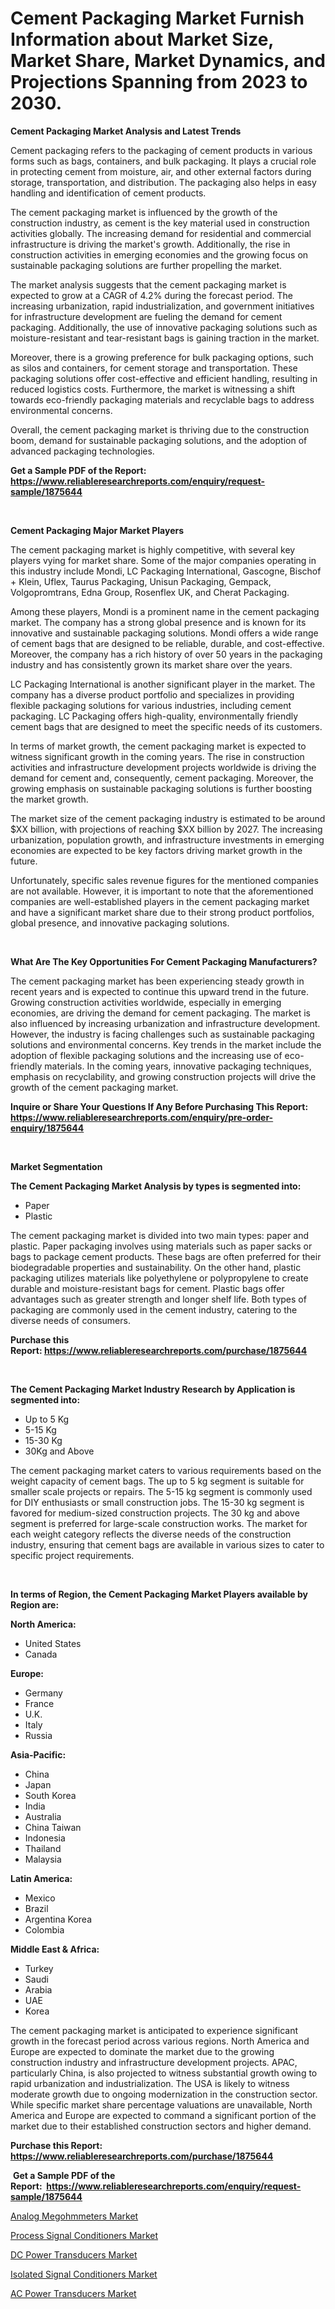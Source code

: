 <p><h1>Cement Packaging Market Furnish Information about Market Size, Market Share, Market Dynamics, and Projections Spanning from 2023 to 2030.</h1></p><p><strong>Cement Packaging Market Analysis and Latest Trends</strong></p>
<p><p>Cement packaging refers to the packaging of cement products in various forms such as bags, containers, and bulk packaging. It plays a crucial role in protecting cement from moisture, air, and other external factors during storage, transportation, and distribution. The packaging also helps in easy handling and identification of cement products.</p><p>The cement packaging market is influenced by the growth of the construction industry, as cement is the key material used in construction activities globally. The increasing demand for residential and commercial infrastructure is driving the market's growth. Additionally, the rise in construction activities in emerging economies and the growing focus on sustainable packaging solutions are further propelling the market.</p><p>The market analysis suggests that the cement packaging market is expected to grow at a CAGR of 4.2% during the forecast period. The increasing urbanization, rapid industrialization, and government initiatives for infrastructure development are fueling the demand for cement packaging. Additionally, the use of innovative packaging solutions such as moisture-resistant and tear-resistant bags is gaining traction in the market.</p><p>Moreover, there is a growing preference for bulk packaging options, such as silos and containers, for cement storage and transportation. These packaging solutions offer cost-effective and efficient handling, resulting in reduced logistics costs. Furthermore, the market is witnessing a shift towards eco-friendly packaging materials and recyclable bags to address environmental concerns.</p><p>Overall, the cement packaging market is thriving due to the construction boom, demand for sustainable packaging solutions, and the adoption of advanced packaging technologies.</p></p>
<p><strong>Get a Sample PDF of the Report:&nbsp; <a href="https://www.reliableresearchreports.com/enquiry/request-sample/1875644">https://www.reliableresearchreports.com/enquiry/request-sample/1875644</a></strong></p>
<p>&nbsp;</p>
<p><strong>Cement Packaging Major Market Players</strong></p>
<p><p>The cement packaging market is highly competitive, with several key players vying for market share. Some of the major companies operating in this industry include Mondi, LC Packaging International, Gascogne, Bischof + Klein, Uflex, Taurus Packaging, Unisun Packaging, Gempack, Volgopromtrans, Edna Group, Rosenflex UK, and Cherat Packaging.</p><p>Among these players, Mondi is a prominent name in the cement packaging market. The company has a strong global presence and is known for its innovative and sustainable packaging solutions. Mondi offers a wide range of cement bags that are designed to be reliable, durable, and cost-effective. Moreover, the company has a rich history of over 50 years in the packaging industry and has consistently grown its market share over the years.</p><p>LC Packaging International is another significant player in the market. The company has a diverse product portfolio and specializes in providing flexible packaging solutions for various industries, including cement packaging. LC Packaging offers high-quality, environmentally friendly cement bags that are designed to meet the specific needs of its customers.</p><p>In terms of market growth, the cement packaging market is expected to witness significant growth in the coming years. The rise in construction activities and infrastructure development projects worldwide is driving the demand for cement and, consequently, cement packaging. Moreover, the growing emphasis on sustainable packaging solutions is further boosting the market growth.</p><p>The market size of the cement packaging industry is estimated to be around $XX billion, with projections of reaching $XX billion by 2027. The increasing urbanization, population growth, and infrastructure investments in emerging economies are expected to be key factors driving market growth in the future.</p><p>Unfortunately, specific sales revenue figures for the mentioned companies are not available. However, it is important to note that the aforementioned companies are well-established players in the cement packaging market and have a significant market share due to their strong product portfolios, global presence, and innovative packaging solutions.</p></p>
<p>&nbsp;</p>
<p><strong>What Are The Key Opportunities For Cement Packaging Manufacturers?</strong></p>
<p><p>The cement packaging market has been experiencing steady growth in recent years and is expected to continue this upward trend in the future. Growing construction activities worldwide, especially in emerging economies, are driving the demand for cement packaging. The market is also influenced by increasing urbanization and infrastructure development. However, the industry is facing challenges such as sustainable packaging solutions and environmental concerns. Key trends in the market include the adoption of flexible packaging solutions and the increasing use of eco-friendly materials. In the coming years, innovative packaging techniques, emphasis on recyclability, and growing construction projects will drive the growth of the cement packaging market.</p></p>
<p><strong>Inquire or Share Your Questions If Any Before Purchasing This Report: <a href="https://www.reliableresearchreports.com/enquiry/pre-order-enquiry/1875644">https://www.reliableresearchreports.com/enquiry/pre-order-enquiry/1875644</a></strong></p>
<p>&nbsp;</p>
<p><strong>Market Segmentation</strong></p>
<p><strong>The Cement Packaging Market Analysis by types is segmented into:</strong></p>
<p><ul><li>Paper</li><li>Plastic</li></ul></p>
<p><p>The cement packaging market is divided into two main types: paper and plastic. Paper packaging involves using materials such as paper sacks or bags to package cement products. These bags are often preferred for their biodegradable properties and sustainability. On the other hand, plastic packaging utilizes materials like polyethylene or polypropylene to create durable and moisture-resistant bags for cement. Plastic bags offer advantages such as greater strength and longer shelf life. Both types of packaging are commonly used in the cement industry, catering to the diverse needs of consumers.</p></p>
<p><strong>Purchase this Report:&nbsp;<a href="https://www.reliableresearchreports.com/purchase/1875644">https://www.reliableresearchreports.com/purchase/1875644</a></strong></p>
<p>&nbsp;</p>
<p><strong>The Cement Packaging Market Industry Research by Application is segmented into:</strong></p>
<p><ul><li>Up to 5 Kg</li><li>5-15 Kg</li><li>15-30 Kg</li><li>30Kg and Above</li></ul></p>
<p><p>The cement packaging market caters to various requirements based on the weight capacity of cement bags. The up to 5 kg segment is suitable for smaller scale projects or repairs. The 5-15 kg segment is commonly used for DIY enthusiasts or small construction jobs. The 15-30 kg segment is favored for medium-sized construction projects. The 30 kg and above segment is preferred for large-scale construction works. The market for each weight category reflects the diverse needs of the construction industry, ensuring that cement bags are available in various sizes to cater to specific project requirements.</p></p>
<p>&nbsp;</p>
<p><strong>In terms of Region, the Cement Packaging Market Players available by Region are:</strong></p>
<p>
    <p> <strong> North America: </strong>
        <ul>
            <li>United States</li>
            <li>Canada</li>
        </ul>
        </p> 
    <p> <strong> Europe: </strong>
        <ul>
            <li>Germany</li>
            <li>France</li>
            <li>U.K.</li>
            <li>Italy</li>
            <li>Russia</li>
        </ul>
        </p> 
    <p> <strong> Asia-Pacific: </strong>
        <ul>
            <li>China</li>
            <li>Japan</li>
            <li>South Korea</li>
            <li>India</li>
            <li>Australia</li>
            <li>China Taiwan</li>
            <li>Indonesia</li>
            <li>Thailand</li>
            <li>Malaysia</li>
        </ul>
        </p> 
    <p> <strong> Latin America: </strong>
        <ul>
            <li>Mexico</li>
            <li>Brazil</li>
            <li>Argentina Korea</li>
            <li>Colombia</li>
        </ul>
        </p> 
    <p> <strong> Middle East & Africa: </strong>
        <ul>
            <li>Turkey</li>
            <li>Saudi</li>
            <li>Arabia</li>
            <li>UAE</li>
            <li>Korea</li>
        </ul>
    </p>
    </p>
<p><p>The cement packaging market is anticipated to experience significant growth in the forecast period across various regions. North America and Europe are expected to dominate the market due to the growing construction industry and infrastructure development projects. APAC, particularly China, is also projected to witness substantial growth owing to rapid urbanization and industrialization. The USA is likely to witness moderate growth due to ongoing modernization in the construction sector. While specific market share percentage valuations are unavailable, North America and Europe are expected to command a significant portion of the market due to their established construction sectors and higher demand.</p></p>
<p><strong>Purchase this Report: <a href="https://www.reliableresearchreports.com/purchase/1875644">https://www.reliableresearchreports.com/purchase/1875644</a></strong></p>
<p>&nbsp;<strong>Get a Sample PDF of the Report:&nbsp;&nbsp;<a href="https://www.reliableresearchreports.com/enquiry/request-sample/1875644">https://www.reliableresearchreports.com/enquiry/request-sample/1875644</a></strong></p>
<p><strong></strong></p>
<p><p><a href="https://medium.com/@juliecastro06/analog-megohmmeters-market-outlook-industry-overview-and-forecast-2023-to-2030-8ca6d14ca2ac">Analog Megohmmeters Market</a></p><p><a href="https://medium.com/@loretashyti01/process-signal-conditioners-market-trends-forecast-and-competitive-analysis-to-2030-b130a998b1ba">Process Signal Conditioners Market</a></p><p><a href="https://medium.com/@sarademiri71/analyzing-dc-power-transducers-market-global-industry-perspective-and-forecast-2023-to-2030-6149f0e9bbb6">DC Power Transducers Market</a></p><p><a href="https://medium.com/@klebogdani/isolated-signal-conditioners-market-focuses-on-market-share-size-and-projected-forecast-till-2030-49377d81282a">Isolated Signal Conditioners Market</a></p><p><a href="https://medium.com/@anilaxhafa2022/ac-power-transducers-market-furnishes-information-on-market-share-market-trends-and-market-growth-9ab26f2e087c">AC Power Transducers Market</a></p></p>
